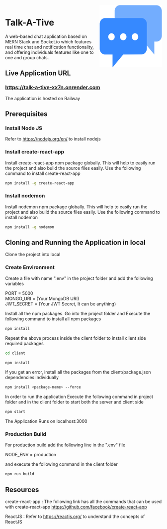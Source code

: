 <img src="client/public/logo512.png" height ="200px" align="right"/>

# Talk-A-Tive

A web-based chat application based on MERN Stack and Socket.io which features real time chat and notification functionality, and offering individuals features like one to one and group chats.

## Live Application URL

### https://talk-a-tive-xx7n.onrender.com

The application is hosted on Railway

## Prerequisites

### Install Node JS
Refer to https://nodejs.org/en/ to install nodejs

### Install create-react-app
Install create-react-app npm package globally. This will help to easily run the project and also build the source files easily. Use the following command to install create-react-app

```bash
npm install -g create-react-app
```

### Install nodemon
Install nodemon npm package globally. This will help to easily run the project and also build the source files easily. Use the following command to install nodemon

```bash
npm install -g nodemon
```

## Cloning and Running the Application in local

Clone the project into local

### Create Environment 
Create a file with name ".env" in the project folder and add the following variables

PORT = 5000
<br/>
MONGO_URI = (Your MongoDB URI)
<br/>
JWT_SECRET = (Your JWT Secret, It can be anything)

Install all the npm packages. Go into the project folder and Execute the following command to install all npm packages

```bash
npm install
```

Repeat the above process inside the client folder to install client side required packages

```bash
cd client
```

```bash
npm install
```

If you get an error, install all the packages from the client/package.json dependencies individually

```bash
npm install <package-name> --force
```

In order to run the application Execute the following command in project folder and in the client folder to start both the server and client side

```bash
npm start
```

The Application Runs on localhost:3000


### Production Build

For production build add the following line in the ".env" file
  
NODE_ENV = production

and execute the following command in the client folder

```bash
npm run build
```

## Resources

create-react-app : The following link has all the commands that can be used with create-react-app https://github.com/facebook/create-react-app

ReactJS : Refer to https://reactjs.org/ to understand the concepts of ReactJS
